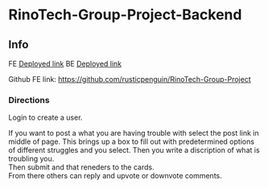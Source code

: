 # RinoTech-Group-Project-Backend

## Info
FE  [Deployed link](https://rinotech-safespace.firebaseapp.com/#/)
BE  [Deployed link](https://github.com/rusticpenguin/RinoTech-Group-Project-Backend)

Github FE link: https://github.com/rusticpenguin/RinoTech-Group-Project

### Directions
Login to create a user.

If you want to post a what you are having trouble with select the post link in middle of page.
This brings up a box to fill out with predetermined options of different struggles and you select.
Then you write a discription of what is troubling you.  
Then submit and that reneders to the cards.  
From there others can reply and upvote or downvote comments.
